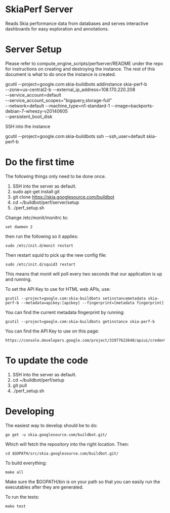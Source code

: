 SkiaPerf Server
===============

Reads Skia performance data from databases and serves interactive dashboards
for easy exploration and annotations.

Server Setup
============

Please refer to compute_engine_scripts/perfserver/README under the repo for
instructions on creating and destroying the instance. The rest of this document
is what to do once the instance is created.

  gcutil --project=google.com:skia-buildbots addinstance skia-perf-b \
    --zone=us-central2-b --external_ip_address=108.170.220.208 \
    --service_account=default \
    --service_account_scopes="bigquery,storage-full" \
    --network=default --machine_type=n1-standard-1 --image=backports-debian-7-wheezy-v20140605 \
    --persistent_boot_disk

SSH into the instance

  gcutil --project=google.com:skia-buildbots ssh --ssh_user=default skia-perf-b

Do the first time
=================

The following things only need to be done once.

1. SSH into the server as default.
2. sudo apt-get install git
3. git clone https://skia.googlesource.com/buildbot
4. cd ~/buildbot/perf/server/setup
5. ./perf_setup.sh

Change /etc/monit/monitrc to:

    set daemon 2

then run the following so it applies:

    sudo /etc/init.d/monit restart

Then restart squid to pick up the new config file:

    sudo /etc/init.d/squid3 restart

This means that monit will poll every two seconds that our application is up
and running.

To set the API Key to use for HTML web APIs, use:

    gcutil --project=google.com:skia-buildbots setinstancemetadata skia-perf-b --metadata=apikey:[apikey] --fingerprint=[metadata fingerprint]

You can find the current metadata fingerprint by running:

    gcutil --project=google.com:skia-buildbots getinstance skia-perf-b

You can find the API Key to use on this page:

    https://console.developers.google.com/project/31977622648/apiui/credential


To update the code
==================

1. SSH into the server as default.
2. cd ~/buildbot/perf/setup
3. git pull
4. ./perf_setup.sh


Developing
==========

The easiest way to develop should be to do:

    go get -u skia.googlesource.com/buildbot.git/

Which will fetch the repository into the right location. Then:

    cd $GOPATH/src/skia.googlesource.com/buildbot.git/

To build everything:

    make all

Make sure the $GOPATH/bin is on your path so that you can easily run the
executables after they are generated.

To run the tests:

    make test

